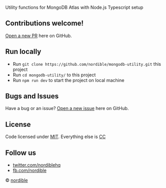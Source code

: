 Utility functions for MongoDB Atlas with Node.js Typescript setup

## Contributions welcome!

[Open a new PR](https://github.com/nordible/mongodb-utility/pulls) here on GitHub.

## Run locally
- Run `git clone https://github.com/nordible/mongodb-utility.git` this project
- Run `cd mongodb-utility/` to this project
- Run `npm run dev` to start the project on local machine

## Bugs and Issues

Have a bug or an issue? [Open a new issue](https://github.com/nordible/mongodb-utility/issues) here on GitHub.

## License

Code licensed under [MIT](https://opensource.org/licenses/MIT). Everything else is [CC](http://creativecommons.org/)

## Follow us

* [twitter.com/nordiblehq](https://twitter.com/nordiblehq)
* [fb.com/nordible](https://www.facebook.com/nordible)

&copy; [nordible](https://nordible.com/)
